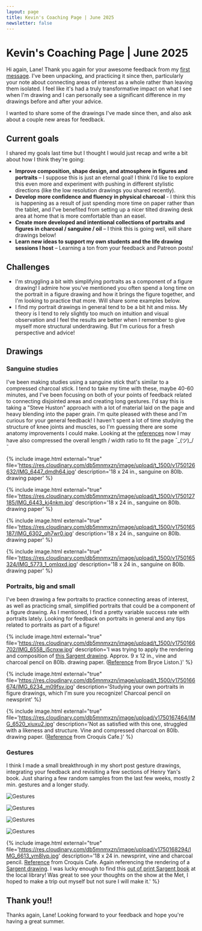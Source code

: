 ```yaml
---
layout: page
title: Kevin's Coaching Page | June 2025
newsletter: false
---
```


# Kevin's Coaching Page | June 2025

Hi again, Lane! Thank you again for your awesome feedback from my [first message](../2025-05). I've been unpacking, and practicing it since then, particularly your note about connecting areas of interest as a whole rather than leaving them isolated. I feel like it's had a truly transformative impact on what I see when I'm drawing and I can personally see a significant difference in my drawings before and after your advice.

I wanted to share some of the drawings I've made since then, and also ask about a couple new areas for feedback.

## Current goals

I shared my goals last time but I thought I would just recap and write a bit about how I think they're going:

* **Improve composition, shape design, and atmosphere in figures and portraits** – I suppose this is just an eternal goal! I think I'd like to explore this even more and experiment with pushing in different stylistic directions (like the low resolution drawings you shared recently).
* **Develop more confidence and fluency in physical charcoal** - I think this is happening as a result of just spending more time on paper rather than the tablet, and I've benefited from setting up a nicer tilted drawing desk area at home that is more comfortable than an easel.
* **Create more developed and intentional collections of portraits and figures in charcoal / sanguine / oil** – I think this is going well, will share drawings below!
* **Learn new ideas to support my own students and the life drawing sessions I host** – Learning a ton from your feedback and Patreon posts!

## Challenges

* I'm struggling a bit with simplifying portraits as a component of a figure drawing! I admire how you've mentioned you often spend a long time on the portrait in a figure drawing and how it brings the figure together, and I'm looking to practice that more. Will share some examples below.
* I find my portrait drawings in general tend to be a bit hit and miss. My theory is I tend to rely slightly too much on intuition and visual observation and I feel the results are better when I remember to give myself more structural underdrawing. But I'm curious for a fresh perspective and advice!

## Drawings

### Sanguine studies

I've been making studies using a sanguine stick that's similar to a compressed charcoal stick. I tend to take my time with these, maybe 40-60 minutes, and I've been focusing on both of your points of feedback related to connecting disjointed areas and creating long gestures. I'd say this is taking a "Steve Huston" approach with a lot of material laid on the page and heavy blending into the paper grain. I'm quite pleased with these and I'm curious for your general feedback! I haven't spent a lot of time studying the structure of knee joints and muscles, so I'm guessing there are some anatomy improvements I could make. Looking at the [references](https://res.cloudinary.com/db5mnmxzn/image/upload/v1750165564/Screenshot_2025-06-17_at_8.05.57_AM_dzr9p2.png) now I may have also compressed the overall length / width ratio to fit the page ¯\_(ツ)_/¯

{% include image.html external="true" file='https://res.cloudinary.com/db5mnmxzn/image/upload/t_1500/v1750126632/IMG_6447_dmdh64.jpg' description='18 x 24 in., sanguine on 80lb. drawing paper' %}

{% include image.html external="true" file='https://res.cloudinary.com/db5mnmxzn/image/upload/t_1500/v1750127185/IMG_6443_kj4nkm.jpg' description='18 x 24 in., sanguine on 80lb. drawing paper' %}

{% include image.html external="true" file='https://res.cloudinary.com/db5mnmxzn/image/upload/t_1500/v1750165187/IMG_6302_qh7wr0.jpg' description='18 x 24 in., sanguine on 80lb. drawing paper' %}

{% include image.html external="true" file='https://res.cloudinary.com/db5mnmxzn/image/upload/t_1500/v1750165324/IMG_5773_1_omlqxd.jpg' description='18 x 24 in., sanguine on 80lb. drawing paper' %}

### Portraits, big and small

I've been drawing a few portraits to practice connecting areas of interest, as well as practicing small, simplified portraits that could be a component of a figure drawing. As I mentioned, I find a pretty variable success rate with portraits lately. Looking for feedback on portraits in general and any tips related to portraits as part of a figure!

{% include image.html external="true" file='https://res.cloudinary.com/db5mnmxzn/image/upload/t_1500/v1750166702/IMG_6558_j5cnxw.jpg' description='I was trying to apply the rendering and composition of [this Sargent drawing](https://upload.wikimedia.org/wikipedia/commons/0/0a/Sargent%2C_John_Singer_%281856-1925%29_-_1905_o_1915_-_Olimpio_Fusco.jpg). Approx. 9 x 12 in., vine and charcoal pencil on 80lb. drawing paper. ([Reference](https://res.cloudinary.com/db5mnmxzn/image/upload/v1750167015/Screenshot_2025-06-17_at_8.30.04_AM_fcprfu.png) from Bryce Liston.)' %}

{% include image.html external="true" file='https://res.cloudinary.com/db5mnmxzn/image/upload/t_1500/v1750166674/IMG_6234_m09fsv.jpg' description='Studying your own portraits in figure drawings, which I\'m sure you recognize! Charcoal pencil on newsprint' %}

{% include image.html external="true" file='https://res.cloudinary.com/db5mnmxzn/image/upload/v1750167464/IMG_6520_xiuxu2.jpg' description='Not as satisfied with this one, struggled with a likeness and structure. Vine and compressed charcoal on 80lb. drawing paper. ([Reference](https://res.cloudinary.com/db5mnmxzn/image/upload/v1750167559/Screenshot_2025-06-17_at_8.39.13_AM_zazf9f.png) from Croquis Cafe.)' %}

### Gestures

I think I made a small breakthrough in my short post gesture drawings, integrating your feedback and revisiting a few sections of Henry Yan's book. Just sharing a few random samples from the last few weeks, mostly 2 min. gestures and a longer study.

![Gestures](https://res.cloudinary.com/db5mnmxzn/image/upload/t_1500/v1750168127/IMG_6280_psdi5e.jpg)

![Gestures](https://res.cloudinary.com/db5mnmxzn/image/upload/t_1500/v1750168197/IMG_6163_dhkzn5.jpg)

![Gestures](https://res.cloudinary.com/db5mnmxzn/image/upload/v1750168234/IMG_6159_odysru.jpg)

![Gestures](https://res.cloudinary.com/db5mnmxzn/image/upload/v1750168257/IMG_6286_jlkoey.jpg)

{% include image.html external="true" file='https://res.cloudinary.com/db5mnmxzn/image/upload/v1750168294/IMG_6613_ym8lyp.jpg' description='18 x 24 in. newsprint, vine and charcoal pencil. [Reference](https://res.cloudinary.com/db5mnmxzn/image/upload/v1750168796/Screenshot_2025-06-17_at_8.59.47_AM_zk8nam.png) from Croquis Cafe. Again referencing the rendering of a [Sargent drawing](https://res.cloudinary.com/db5mnmxzn/image/upload/v1750168544/IMG_6487_l0zpwq.jpg). I was lucky enough to find this [out of print Sargent book](https://www.amazon.com/John-Singer-Sargent-Male-Nudes/dp/0789302616) at the local library! Was great to see your thoughts on the show at the Met, I hoped to make a trip out myself but not sure I will make it.' %}

## Thank you!!

Thanks again, Lane! Looking forward to your feedback and hope you're having a great summer.